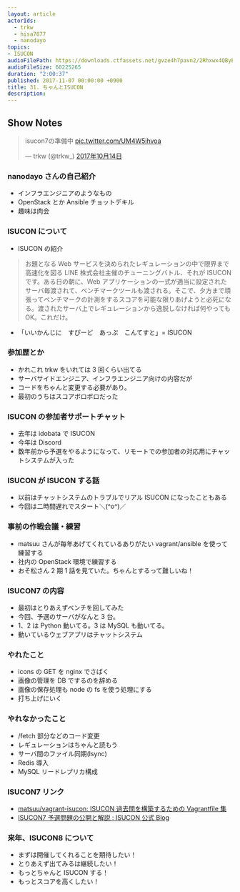 ```yaml
---
layout: article
actorIds:
  - trkw
  - hisa7877
  - nanodayo
topics:
- ISUCON
audioFilePath: https://downloads.ctfassets.net/gvze4h7pavn2/2Rhxwx4QByEaGGy0cs4KKA/6a4a672bf5153fc80f081149d6c87e19/31.mp3
audioFileSize: 60225265
duration: "2:00:37"
published: 2017-11-07 00:00:00 +0900
title: 31. ちゃんとISUCON
description:
---
```


## Show Notes

<blockquote class="twitter-tweet" data-lang="ja"><p lang="ja" dir="ltr">isucon7の準備中 <a href="https://t.co/UM4W5ihvoa">pic.twitter.com/UM4W5ihvoa</a></p>&mdash; trkw (@trkw_) <a href="https://twitter.com/trkw_/status/919090807541395457?ref_src=twsrc%5Etfw">2017年10月14日</a></blockquote>

### nanodayo さんの自己紹介

* インフラエンジニアのようなもの
* OpenStack とか Ansible チョットデキル
* 趣味は肉会

### ISUCON について

* ISUCON の紹介

> お題となる Web サービスを決められたレギュレーションの中で限界まで高速化を図る LINE 株式会社主催のチューニングバトル、それが ISUCON です。ある日の朝に、Web アプリケーションの一式が適当に設定されたサーバ毎渡されて、ベンチマークツールも渡される。そこで、夕方まで頑張ってベンチマークの計測をするスコアを可能な限りあげようと必死になる。渡されたサーバ上でレギュレーションから逸脱しなければ何やっても OK。これだけ。

* 「いいかんじに　すぴーど　あっぷ　こんてすと」= ISUCON

### 参加歴とか

* かれこれ trkw をいれては 3 回くらい出てる
* サーバサイドエンジニア、インフラエンジニア向けの内容だが
* コードをちゃんと変更する必要があり。
* 最初のうちはスコアボロボロだった

### ISUCON の参加者サポートチャット

* 去年は idobata で ISUCON
* 今年は Discord
* 数年前から予選をやるようになって、リモートでの参加者の対応用にチャットシステムが入った

### ISUCON が ISUCON する話

* 以前はチャットシステムのトラブルでリアル ISUCON になったこともある
* 今回は二時間遅れでスタート＼(^o^)／

### 事前の作戦会議・練習

* matsuu さんが毎年あげてくれているありがたい vagrant/ansible を使って練習する
* 社内の OpenStack 環境で練習する
* おそ松さん 2 期 1 話を見ていた。ちゃんとするって難しいね！

### ISUCON7 の内容

* 最初はとりあえずベンチを回してみた
* 今回、予選のサーバがなんと 3 台。
* 1、2 は Python 動いてる。3 は MySQL も動いてる。
* 動いているウェブアプリはチャットシステム

### やれたこと

* icons の GET を nginx でさばく
* 画像の管理を DB でするのを辞める
* 画像の保存処理も node の fs を使う処理にする
* 打ち上げにいく

### やれなかったこと

* /fetch 部分などのコード変更
* レギュレーションはちゃんと読もう
* サーバ間のファイル同期(lsync)
* Redis 導入
* MySQL リードレプリカ構成

### ISUCON7 リンク

* [matsuu/vagrant-isucon: ISUCON 過去問を構築するための Vagrantfile 集](https://github.com/matsuu/vagrant-isucon)
* [ISUCON7 予選問題の公開と解説 : ISUCON 公式 Blog](http://isucon.net/archives/50961706.html)

### 来年、ISUCON8 について

* まずは開催してくれることを期待したい！
* とりあえず出てみるは継続したい！
* もっとちゃんと ISUCON する！
* もっとスコアを高くしたい！
